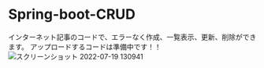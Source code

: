# Spring-boot-CRUD
インターネット記事のコードで、エラーなく作成、一覧表示、更新、削除ができます。
アップロードするコードは準備中です！！
![スクリーンショット 2022-07-19 130941](https://user-images.githubusercontent.com/90837337/179676639-ec682986-f42a-4e99-824d-1f3d31b3d6a7.png)
